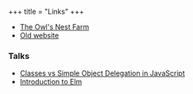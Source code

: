+++
title = "Links"
+++

- [The Owl's Nest Farm][owlsnestfarm]
- [Old website][old-website]

### Talks

- [Classes vs Simple Object Delegation in JavaScript][js-delegation]
- [Introduction to Elm][elm-intro]

[owlsnestfarm]: https://www.theowlsnestfarm.com/
[old-website]: http://www.benjamintoll.com/archive/
[js-delegation]: http://bit.ly/2eUOLrh
[elm-intro]: http://bit.ly/2okgrt2

